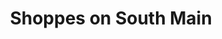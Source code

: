 ---
title: "Shoppes on South Main"
url: /bowling-green/shoppes-on-south-main/
shop: Einkaufszentrum
---